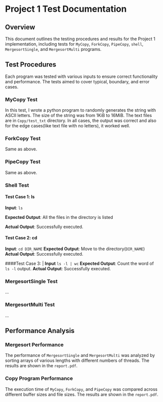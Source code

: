 # Project 1 Test Documentation

## Overview

This document outlines the testing procedures and results for the Project 1 implementation, including tests for `MyCopy`, `ForkCopy`, `PipeCopy`, `shell`, `MergesortSingle`, and `MergesortMulti` programs.


## Test Procedures

Each program was tested with various inputs to ensure correct functionality and performance. The tests aimed to cover typical, boundary, and error cases.

### MyCopy Test
In this test, I wrote a python program to randomly generates the string with ASCII letters. The size of the string was from 1KiB to 16MiB. The text files are in `Copy/test_txt` directory. 
In all cases, the output was correct and also for the edge cases(like text file with no letters), it worked well.

### ForkCopy Test
Same as above.

### PipeCopy Test
Same as above.

### Shell Test
#### Test Case 1: ls

**Input**: `ls`

**Expected Output**: All the files in the directory is listed

**Actual Output**: Successfully executed.

#### Test Case 2: cd

**Input**: `cd DIR_NAME`
**Expected Output**: Move to the directory(`DIR_NAME`) 
**Actual Output**: Successfully executed.

####Test Case 3: \|
**Input** `ls -l | wc`
**Expected Output**: Count the word of `ls -l` output.
**Actual Output**: Successfully executed.

### MergesortSingle Test

...

### MergesortMulti Test

...

## Performance Analysis

### Mergesort Performance

The performance of `MergesortSingle` and `MergesortMulti` was analyzed by sorting arrays of various lengths with different numbers of threads. The results are shown in the `report.pdf`.

### Copy Program Performance

The execution time of `MyCopy`, `ForkCopy`, and `PipeCopy` was compared across different buffer sizes and file sizes. The results are shown in the `report.pdf`.

